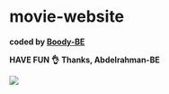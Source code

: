 # movie-website

<b>coded by [Boody-BE](https://github.com/Boody2004)</b>

**HAVE FUN 👌**
**Thanks, Abdelrahman-BE**


![](https://res.cloudinary.com/dirbnpgsp/image/upload/v1645309994/screencapture-127-0-0-1-5500-index-html-2022-02-20-00_30_53_yjfxlw.png)
